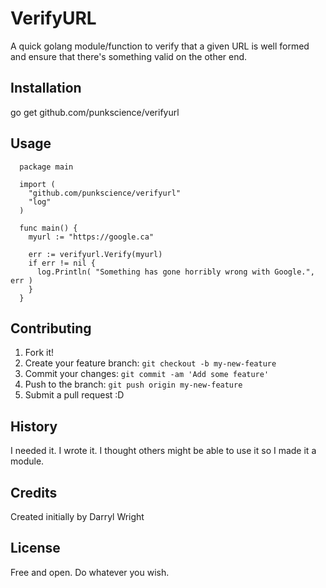 # VerifyURL
A quick golang module/function to verify that a given URL is well formed and ensure that there's something valid on the other end.
## Installation
go get github.com/punkscience/verifyurl
## Usage
```
  package main
  
  import (
    "github.com/punkscience/verifyurl"
    "log"
  )
  
  func main() {
    myurl := "https://google.ca"
    
    err := verifyurl.Verify(myurl)
    if err != nil {
      log.Println( "Something has gone horribly wrong with Google.", err )
    }
  }
```
## Contributing
1. Fork it!
2. Create your feature branch: `git checkout -b my-new-feature`
3. Commit your changes: `git commit -am 'Add some feature'`
4. Push to the branch: `git push origin my-new-feature`
5. Submit a pull request :D
## History
I needed it. I wrote it. I thought others might be able to use it so I made it a module.
## Credits
Created initially by Darryl Wright
## License
Free and open. Do whatever you wish. 

